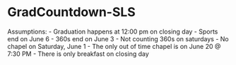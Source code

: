 # GradCountdown-SLS

Assumptions:
    - Graduation happens at 12:00 pm on closing day
    - Sports end on June 6
    - 360s end on June 3
    - Not counting 360s on saturdays
    - No chapel on Saturday, June 1
    - The only out of time chapel is on June 20 @ 7:30 PM
    - There is only breakfast on closing day